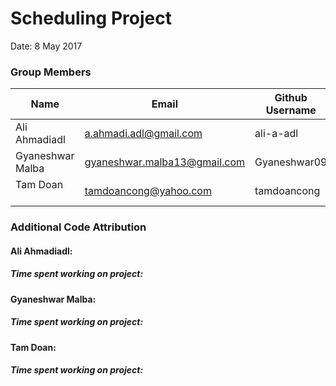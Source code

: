 Scheduling Project
=============
Date: 8 May 2017


### Group Members

| Name     | Email   | Github Username |
|----------|---------|-----------------|
| Ali Ahmadiadl   | a.ahmadi.adl@gmail.com | ali-a-adl  |
|Gyaneshwar Malba       | gyaneshwar.malba13@gmail.com  | Gyaneshwar09  |
|Tam Doan       | tamdoancong@yahoo.com | tamdoancong  |

### Additional Code Attribution
#### Ali Ahmadiadl:

##### Time spent working on project: 

#### Gyaneshwar Malba:

##### Time spent working on project: 

#### Tam Doan:

##### Time spent working on project: 

